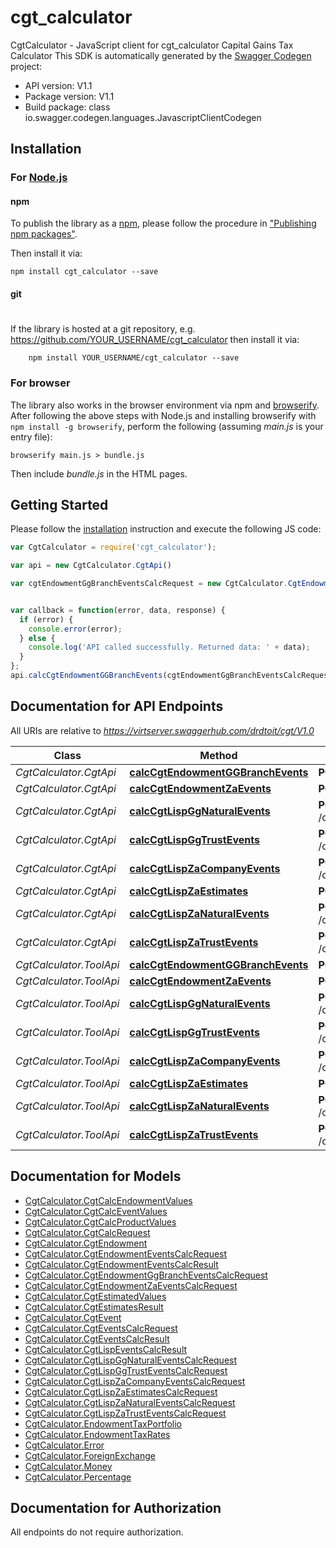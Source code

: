 # cgt_calculator

CgtCalculator - JavaScript client for cgt_calculator
Capital Gains Tax Calculator
This SDK is automatically generated by the [Swagger Codegen](https://github.com/swagger-api/swagger-codegen) project:

- API version: V1.1
- Package version: V1.1
- Build package: class io.swagger.codegen.languages.JavascriptClientCodegen

## Installation

### For [Node.js](https://nodejs.org/)

#### npm

To publish the library as a [npm](https://www.npmjs.com/),
please follow the procedure in ["Publishing npm packages"](https://docs.npmjs.com/getting-started/publishing-npm-packages).

Then install it via:

```shell
npm install cgt_calculator --save
```

#### git
#
If the library is hosted at a git repository, e.g.
https://github.com/YOUR_USERNAME/cgt_calculator
then install it via:

```shell
    npm install YOUR_USERNAME/cgt_calculator --save
```

### For browser

The library also works in the browser environment via npm and [browserify](http://browserify.org/). After following
the above steps with Node.js and installing browserify with `npm install -g browserify`,
perform the following (assuming *main.js* is your entry file):

```shell
browserify main.js > bundle.js
```

Then include *bundle.js* in the HTML pages.

## Getting Started

Please follow the [installation](#installation) instruction and execute the following JS code:

```javascript
var CgtCalculator = require('cgt_calculator');

var api = new CgtCalculator.CgtApi()

var cgtEndowmentGgBranchEventsCalcRequest = new CgtCalculator.CgtEndowmentGgBranchEventsCalcRequest(); // {CgtEndowmentGgBranchEventsCalcRequest} Calculate cgt values for a set of cgt evants for a gg branch endowment.


var callback = function(error, data, response) {
  if (error) {
    console.error(error);
  } else {
    console.log('API called successfully. Returned data: ' + data);
  }
};
api.calcCgtEndowmentGGBranchEvents(cgtEndowmentGgBranchEventsCalcRequest, callback);

```

## Documentation for API Endpoints

All URIs are relative to *https://virtserver.swaggerhub.com/drdtoit/cgt/V1.0*

Class | Method | HTTP request | Description
------------ | ------------- | ------------- | -------------
*CgtCalculator.CgtApi* | [**calcCgtEndowmentGGBranchEvents**](docs/CgtApi.md#calcCgtEndowmentGGBranchEvents) | **POST** /calcs/endowment/jurisdictions/gg_branch/events | 
*CgtCalculator.CgtApi* | [**calcCgtEndowmentZaEvents**](docs/CgtApi.md#calcCgtEndowmentZaEvents) | **POST** /calcs/endowment/jurisdictions/za/events | 
*CgtCalculator.CgtApi* | [**calcCgtLispGgNaturalEvents**](docs/CgtApi.md#calcCgtLispGgNaturalEvents) | **POST** /calcs/lisp/jurisdictions/gg/investor_types/natural/events | 
*CgtCalculator.CgtApi* | [**calcCgtLispGgTrustEvents**](docs/CgtApi.md#calcCgtLispGgTrustEvents) | **POST** /calcs/lisp/jurisdictions/gg/investor_types/trust/events | 
*CgtCalculator.CgtApi* | [**calcCgtLispZaCompanyEvents**](docs/CgtApi.md#calcCgtLispZaCompanyEvents) | **POST** /calcs/lisp/jurisdictions/za/investor_types/company/events | 
*CgtCalculator.CgtApi* | [**calcCgtLispZaEstimates**](docs/CgtApi.md#calcCgtLispZaEstimates) | **POST** /calcs/lisp/jurisdictions/za/estimates | 
*CgtCalculator.CgtApi* | [**calcCgtLispZaNaturalEvents**](docs/CgtApi.md#calcCgtLispZaNaturalEvents) | **POST** /calcs/lisp/jurisdictions/za/investor_types/natural/events | 
*CgtCalculator.CgtApi* | [**calcCgtLispZaTrustEvents**](docs/CgtApi.md#calcCgtLispZaTrustEvents) | **POST** /calcs/lisp/jurisdictions/za/investor_types/trust/events | 
*CgtCalculator.ToolApi* | [**calcCgtEndowmentGGBranchEvents**](docs/ToolApi.md#calcCgtEndowmentGGBranchEvents) | **POST** /calcs/endowment/jurisdictions/gg_branch/events | 
*CgtCalculator.ToolApi* | [**calcCgtEndowmentZaEvents**](docs/ToolApi.md#calcCgtEndowmentZaEvents) | **POST** /calcs/endowment/jurisdictions/za/events | 
*CgtCalculator.ToolApi* | [**calcCgtLispGgNaturalEvents**](docs/ToolApi.md#calcCgtLispGgNaturalEvents) | **POST** /calcs/lisp/jurisdictions/gg/investor_types/natural/events | 
*CgtCalculator.ToolApi* | [**calcCgtLispGgTrustEvents**](docs/ToolApi.md#calcCgtLispGgTrustEvents) | **POST** /calcs/lisp/jurisdictions/gg/investor_types/trust/events | 
*CgtCalculator.ToolApi* | [**calcCgtLispZaCompanyEvents**](docs/ToolApi.md#calcCgtLispZaCompanyEvents) | **POST** /calcs/lisp/jurisdictions/za/investor_types/company/events | 
*CgtCalculator.ToolApi* | [**calcCgtLispZaEstimates**](docs/ToolApi.md#calcCgtLispZaEstimates) | **POST** /calcs/lisp/jurisdictions/za/estimates | 
*CgtCalculator.ToolApi* | [**calcCgtLispZaNaturalEvents**](docs/ToolApi.md#calcCgtLispZaNaturalEvents) | **POST** /calcs/lisp/jurisdictions/za/investor_types/natural/events | 
*CgtCalculator.ToolApi* | [**calcCgtLispZaTrustEvents**](docs/ToolApi.md#calcCgtLispZaTrustEvents) | **POST** /calcs/lisp/jurisdictions/za/investor_types/trust/events | 


## Documentation for Models

 - [CgtCalculator.CgtCalcEndowmentValues](docs/CgtCalcEndowmentValues.md)
 - [CgtCalculator.CgtCalcEventValues](docs/CgtCalcEventValues.md)
 - [CgtCalculator.CgtCalcProductValues](docs/CgtCalcProductValues.md)
 - [CgtCalculator.CgtCalcRequest](docs/CgtCalcRequest.md)
 - [CgtCalculator.CgtEndowment](docs/CgtEndowment.md)
 - [CgtCalculator.CgtEndowmentEventsCalcRequest](docs/CgtEndowmentEventsCalcRequest.md)
 - [CgtCalculator.CgtEndowmentEventsCalcResult](docs/CgtEndowmentEventsCalcResult.md)
 - [CgtCalculator.CgtEndowmentGgBranchEventsCalcRequest](docs/CgtEndowmentGgBranchEventsCalcRequest.md)
 - [CgtCalculator.CgtEndowmentZaEventsCalcRequest](docs/CgtEndowmentZaEventsCalcRequest.md)
 - [CgtCalculator.CgtEstimatedValues](docs/CgtEstimatedValues.md)
 - [CgtCalculator.CgtEstimatesResult](docs/CgtEstimatesResult.md)
 - [CgtCalculator.CgtEvent](docs/CgtEvent.md)
 - [CgtCalculator.CgtEventsCalcRequest](docs/CgtEventsCalcRequest.md)
 - [CgtCalculator.CgtEventsCalcResult](docs/CgtEventsCalcResult.md)
 - [CgtCalculator.CgtLispEventsCalcResult](docs/CgtLispEventsCalcResult.md)
 - [CgtCalculator.CgtLispGgNaturalEventsCalcRequest](docs/CgtLispGgNaturalEventsCalcRequest.md)
 - [CgtCalculator.CgtLispGgTrustEventsCalcRequest](docs/CgtLispGgTrustEventsCalcRequest.md)
 - [CgtCalculator.CgtLispZaCompanyEventsCalcRequest](docs/CgtLispZaCompanyEventsCalcRequest.md)
 - [CgtCalculator.CgtLispZaEstimatesCalcRequest](docs/CgtLispZaEstimatesCalcRequest.md)
 - [CgtCalculator.CgtLispZaNaturalEventsCalcRequest](docs/CgtLispZaNaturalEventsCalcRequest.md)
 - [CgtCalculator.CgtLispZaTrustEventsCalcRequest](docs/CgtLispZaTrustEventsCalcRequest.md)
 - [CgtCalculator.EndowmentTaxPortfolio](docs/EndowmentTaxPortfolio.md)
 - [CgtCalculator.EndowmentTaxRates](docs/EndowmentTaxRates.md)
 - [CgtCalculator.Error](docs/Error.md)
 - [CgtCalculator.ForeignExchange](docs/ForeignExchange.md)
 - [CgtCalculator.Money](docs/Money.md)
 - [CgtCalculator.Percentage](docs/Percentage.md)


## Documentation for Authorization

 All endpoints do not require authorization.

